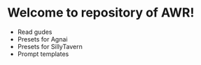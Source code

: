 # Welcome to repository of AWR! 
* Read gudes  
* Presets for Agnai
* Presets for SillyTavern
* Prompt templates